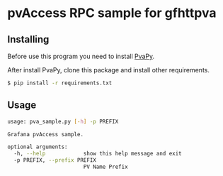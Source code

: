 # pvAccess RPC sample for gfhttpva

## Installing

Before use this program you need to install [PvaPy](https://github.com/epics-base/pvaPy).

After install PvaPy, clone this package and install other requirements.

```bash
$ pip install -r requirements.txt
```

## Usage

```bash
usage: pva_sample.py [-h] -p PREFIX

Grafana pvAccess sample.

optional arguments:
  -h, --help            show this help message and exit
  -p PREFIX, --prefix PREFIX
                        PV Name Prefix
```
